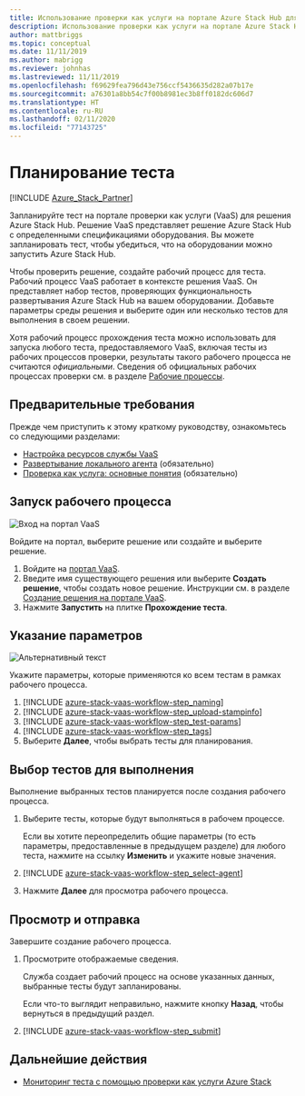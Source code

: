 ```yaml
---
title: Использование проверки как услуги на портале Azure Stack Hub для планирования первого теста
description: Использование проверки как услуги на портале Azure Stack Hub для планирования первого теста.
author: mattbriggs
ms.topic: conceptual
ms.date: 11/11/2019
ms.author: mabrigg
ms.reviewer: johnhas
ms.lastreviewed: 11/11/2019
ms.openlocfilehash: f69629fea796d43e756ccf5436635d282a07b17e
ms.sourcegitcommit: a76301a8bb54c7f00b8981ec3b8ff0182dc606d7
ms.translationtype: HT
ms.contentlocale: ru-RU
ms.lasthandoff: 02/11/2020
ms.locfileid: "77143725"
---
```

# <a name="scheduling-a-test"></a>Планирование теста

[!INCLUDE [Azure_Stack_Partner](./includes/azure-stack-partner-appliesto.md)]

Запланируйте тест на портале проверки как услуги (VaaS) для решения Azure Stack Hub. Решение VaaS представляет решение Azure Stack Hub с определенными спецификациями оборудования. Вы можете запланировать тест, чтобы убедиться, что на оборудовании можно запустить Azure Stack Hub.

Чтобы проверить решение, создайте рабочий процесс для теста. Рабочий процесс VaaS работает в контексте решения VaaS. Он представляет набор тестов, проверяющих функциональность развертывания Azure Stack Hub на вашем оборудовании. Добавьте параметры среды решения и выберите один или несколько тестов для выполнения в своем решении.

Хотя рабочий процесс прохождения теста можно использовать для запуска любого теста, предоставляемого VaaS, включая тесты из рабочих процессов проверки, результаты такого рабочего процесса не считаются *официальными*. Сведения об официальных рабочих процессах проверки см. в разделе [Рабочие процессы](azure-stack-vaas-key-concepts.md#workflows).

## <a name="prerequisites"></a>Предварительные требования

Прежде чем приступить к этому краткому руководству, ознакомьтесь со следующими разделами:

- [Настройка ресурсов службы VaaS](azure-stack-vaas-set-up-resources.md)
- [Развертывание локального агента](azure-stack-vaas-local-agent.md) (обязательно)
- [Проверка как услуга: основные понятия](azure-stack-vaas-key-concepts.md) (обязательно)

## <a name="start-a-workflow"></a>Запуск рабочего процесса

![Вход на портал VaaS](media/vaas_portalsignin.png)

Войдите на портал, выберите решение или создайте и выберите решение.

1. Войдите на [портал VaaS](https://azurestackvalidation.com).
2. Введите имя существующего решения или выберите **Создать решение**, чтобы создать новое решение. Инструкции см. в разделе [Создание решения на портале VaaS](azure-stack-vaas-key-concepts.md#create-a-solution-in-the-vaas-portal).
3. Нажмите **Запустить** на плитке **Прохождение теста**.

## <a name="specify-parameters"></a>Указание параметров

![Альтернативный текст](media/vaas_test_pass_parameters.png)

Укажите параметры, которые применяются ко всем тестам в рамках рабочего процесса.

1. [!INCLUDE [azure-stack-vaas-workflow-step_naming](includes/azure-stack-vaas-workflow-step_naming.md)]
2. [!INCLUDE [azure-stack-vaas-workflow-step_upload-stampinfo](includes/azure-stack-vaas-workflow-step_upload-stampinfo.md)]
3. [!INCLUDE [azure-stack-vaas-workflow-step_test-params](includes/azure-stack-vaas-workflow-step_test-params.md)]
4. [!INCLUDE [azure-stack-vaas-workflow-step_tags](includes/azure-stack-vaas-workflow-step_tags.md)]
5. Выберите **Далее**, чтобы выбрать тесты для планирования.

## <a name="select-tests-to-run"></a>Выбор тестов для выполнения

Выполнение выбранных тестов планируется после создания рабочего процесса.

1. Выберите тесты, которые будут выполняться в рабочем процессе.

    Если вы хотите переопределить общие параметры (то есть параметры, предоставленные в предыдущем разделе) для любого теста, нажмите на ссылку **Изменить** и укажите новые значения.

1. [!INCLUDE [azure-stack-vaas-workflow-step_select-agent](includes/azure-stack-vaas-workflow-step_select-agent.md)]

1. Нажмите **Далее** для просмотра рабочего процесса.

## <a name="review-and-submit"></a>Просмотр и отправка

Завершите создание рабочего процесса.

1. Просмотрите отображаемые сведения.

    Служба создает рабочий процесс на основе указанных данных, выбранные тесты будут запланированы.

    Если что-то выглядит неправильно, нажмите кнопку **Назад**, чтобы вернуться в предыдущий раздел.

1. [!INCLUDE [azure-stack-vaas-workflow-step_submit](includes/azure-stack-vaas-workflow-step_submit.md)]

## <a name="next-steps"></a>Дальнейшие действия

- [Мониторинг теста с помощью проверки как услуги Azure Stack](azure-stack-vaas-monitor-test.md)
